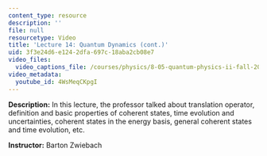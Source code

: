 ```yaml
---
content_type: resource
description: ''
file: null
resourcetype: Video
title: 'Lecture 14: Quantum Dynamics (cont.)'
uid: 3f3e24d6-e124-2dfa-697c-18aba2cb08e7
video_files:
  video_captions_file: /courses/physics/8-05-quantum-physics-ii-fall-2013/video-lectures/lecture-14-quantum-dynamics-cont./4WsMeqCKpgI.vtt
video_metadata:
  youtube_id: 4WsMeqCKpgI
---
```


**Description:** In this lecture, the professor talked about translation operator, definition and basic properties of coherent states, time evolution and uncertainties, coherent states in the energy basis, general coherent states and time evolution, etc.

**Instructor:** Barton Zwiebach